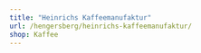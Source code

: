 ```yaml
---
title: "Heinrichs Kaffeemanufaktur"
url: /hengersberg/heinrichs-kaffeemanufaktur/
shop: Kaffee
---
```

